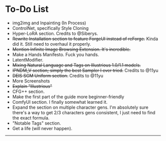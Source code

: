 # To-Do List
- img2img and Inpainting (In Process)
- ControlNet, specifically Style Cloning
- Hyper-LoRA section. Credits to @Siberys.
- ~~Rewrite Installation section to feature ForgeUI instead of reForge.~~ Kinda did it. Still need to overhaul it properly.
- ~~Mention Infinite Image Browsing Extension. It's incredible.~~
- Make a Hands Manifesto. Fuck you hands.
- LatentModifier.
- ~~Mixing Natural Language and Tags on Illustrious 1.0/1.1 models.~~
- ~~IPNDM_V section; simply the best Sampler I ever tried.~~ Credits to @11yu
- ~~DEIS SGM Uniform section.~~ Credits to @11yu
- More Screenshots
- ~~Explain "Illustrious"~~
- CFG++ section.
- Make the first part of the guide more beginner-friendly
- ComfyUI section. I finally somewhat learned it.
- Expand the section on multiple character gens. I'm absolutely sure there's a way to get 2/3 characters gens consistent, I just need to find the exact formula.
- "Notable Tags" section.
- Get a life (will never happen).
***